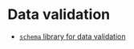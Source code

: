 # Data validation

- [`schema` library for data validation](https://towardsdatascience.com/introduction-to-schema-a-python-libary-to-validate-your-data-c6d99e06d56a)
